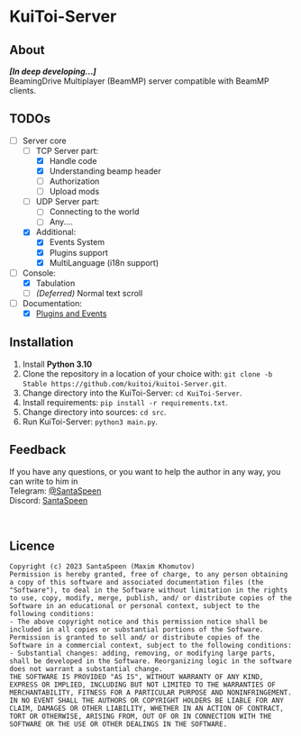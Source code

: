 # KuiToi-Server

## About
**_[In deep developing...]_** \
BeamingDrive Multiplayer (BeamMP) server compatible with BeamMP clients.

## TODOs

- [ ] Server core
  - [ ] TCP Server part:
    - [x] Handle code
    - [x] Understanding beamp header
    - [ ] Authorization
    - [ ] Upload mods
  - [ ] UDP Server part:
    - [ ] Connecting to the world
    - [ ] Any....
  - [x] Additional:
    - [x] Events System
    - [x] Plugins support
    - [x] MultiLanguage (i18n support)
- [ ] Console:
  - [x] Tabulation
  - [ ] _(Deferred)_ Normal text scroll
- [ ] Documentation:
  - [x] [Plugins and Events](docs/plugins.md)

## Installation

1. Install **Python 3.10**
2. Clone the repository in a location of your choice with: `git clone -b Stable https://github.com/kuitoi/kuitoi-Server.git`.
3. Change directory into the KuiToi-Server: `cd KuiToi-Server`.
4. Install requirements: `pip install -r requirements.txt`.
5. Change directory into sources: `cd src`.
6. Run KuiToi-Server: `python3 main.py`.

## Feedback

If you have any questions, or you want to help the author in any way, you can write to him in \
Telegram: [@SantaSpeen](https://t.me/SantaSpeen) \
Discord: [SantaSpeen](https://discordapp.com/users/910990039557767241)

<br/>

## Licence
```text
Copyright (c) 2023 SantaSpeen (Maxim Khomutov)
Permission is hereby granted, free of charge, to any person obtaining a copy of this software and associated documentation files (the "Software"), to deal in the Software without limitation in the rights to use, copy, modify, merge, publish, and/ or distribute copies of the Software in an educational or personal context, subject to the following conditions:
- The above copyright notice and this permission notice shall be included in all copies or substantial portions of the Software.
Permission is granted to sell and/ or distribute copies of the Software in a commercial context, subject to the following conditions:
- Substantial changes: adding, removing, or modifying large parts, shall be developed in the Software. Reorganizing logic in the software does not warrant a substantial change.
THE SOFTWARE IS PROVIDED "AS IS", WITHOUT WARRANTY OF ANY KIND, EXPRESS OR IMPLIED, INCLUDING BUT NOT LIMITED TO THE WARRANTIES OF MERCHANTABILITY, FITNESS FOR A PARTICULAR PURPOSE AND NONINFRINGEMENT. IN NO EVENT SHALL THE AUTHORS OR COPYRIGHT HOLDERS BE LIABLE FOR ANY CLAIM, DAMAGES OR OTHER LIABILITY, WHETHER IN AN ACTION OF CONTRACT, TORT OR OTHERWISE, ARISING FROM, OUT OF OR IN CONNECTION WITH THE SOFTWARE OR THE USE OR OTHER DEALINGS IN THE SOFTWARE.
```
